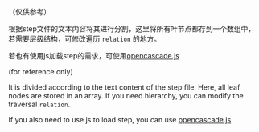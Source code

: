 （仅供参考）

根据step文件的文本内容将其进行分割，这里将所有叶节点都存到一个数组中，若需要层级结构，可修改遍历 `relation` 的地方。

若也有使用js加载step的需求，可使用[opencascade.js](https://github.com/donalffons/opencascade.js)



(for reference only)

It is divided according to the text content of the step file. Here, all leaf nodes are stored in an array. If you need hierarchy, you can modify the traversal `relation`.

If you also need to use js to load step, you can use [opencascade.js](https://github.com/donalffons/opencascade.js)

